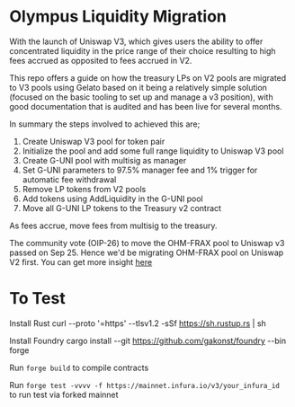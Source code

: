 # Olympus Liquidity Migration

With the launch of Uniswap V3, which gives users the ability to offer concentrated liquidity in the price range of their choice resulting to high fees accrued as opposited to fees accrued in V2.

This repo offers a guide on how the treasury LPs on V2 pools are migrated to V3 pools using Gelato based on it being a relatively simple solution (focused on the basic tooling to set up and manage a v3 position), with good documentation that is audited and has been live for several months.

In summary the steps involved to achieved this are;

1. Create Uniswap V3 pool for token pair
2. Initialize the pool and add some full range liquidity to Uniswap V3 pool
3. Create G-UNI pool with multisig as manager
4. Set G-UNI parameters to 97.5% manager fee and 1% trigger for automatic fee withdrawal
5. Remove LP tokens from V2 pools
6. Add tokens using AddLiquidity in the G-UNI pool
7. Move all G-UNI LP tokens to the Treasury v2 contract

As fees accrue, move fees from multisig to the treasury.

The community vote (OIP-26) to move the OHM-FRAX pool to Uniswap v3 passed on Sep 25. Hence we'd be migrating OHM-FRAX pool on Uniswap V2 first. You can get more insight [here](https://docs.google.com/document/d/1fVlHsmanoXdXZhJofToDTRGJDJE-2ASb8NY2iM2otUg/)

# To Test

Install Rust
curl --proto '=https' --tlsv1.2 -sSf https://sh.rustup.rs | sh

Install Foundry
cargo install --git https://github.com/gakonst/foundry --bin forge

Run `forge build` to compile contracts

Run `forge test -vvvv -f https://mainnet.infura.io/v3/your_infura_id ` to run test via forked mainnet
